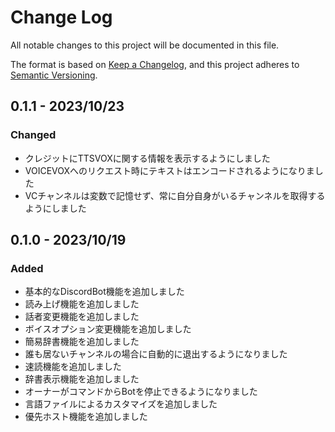 # Change Log

All notable changes to this project will be documented in this file.

The format is based on [Keep a Changelog](https://keepachangelog.com/en/1.0.0/),
and this project adheres to [Semantic Versioning](https://semver.org/spec/v2.0.0.html).

## 0.1.1 - 2023/10/23

### Changed
- クレジットにTTSVOXに関する情報を表示するようにしました
- VOICEVOXへのリクエスト時にテキストはエンコードされるようになりました
- VCチャンネルは変数で記憶せず、常に自分自身がいるチャンネルを取得するようにしました

## 0.1.0 - 2023/10/19

### Added
- 基本的なDiscordBot機能を追加しました
- 読み上げ機能を追加しました
- 話者変更機能を追加しました
- ボイスオプション変更機能を追加しました
- 簡易辞書機能を追加しました
- 誰も居ないチャンネルの場合に自動的に退出するようになりました
- 速読機能を追加しました
- 辞書表示機能を追加しました
- オーナーがコマンドからBotを停止できるようになりました
- 言語ファイルによるカスタマイズを追加しました
- 優先ホスト機能を追加しました
